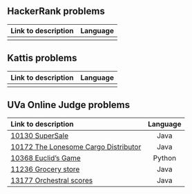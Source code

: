 ## HackerRank problems   
| Link to description | Language |   
|:---|:---:| 
|[]()||

## Kattis problems   
| Link to description | Language |   
|:---|:---:| 
|[]()||


## UVa Online Judge problems   
| Link to description | Language |   
|:---|:---:| 
|[10130 SuperSale](https://onlinejudge.org/external/101/10130.pdf)|Java|
|[10172 The Lonesome Cargo Distributor](https://onlinejudge.org/external/101/10172.pdf)|Java|
|[10368 Euclid’s Game](https://onlinejudge.org/external/103/10368.pdf)|Python|
|[11236 Grocery store](https://onlinejudge.org/external/112/11236.pdf)|Java|
|[13177 Orchestral scores](https://onlinejudge.org/external/131/13177.pdf)|Java|
